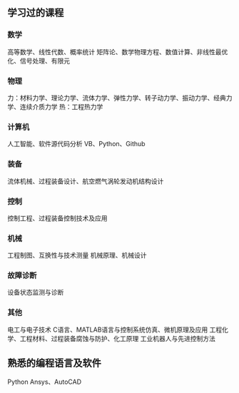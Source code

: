 ## 学习过的课程

### 数学
高等数学、线性代数、概率统计
矩阵论、数学物理方程、数值计算、非线性最优化、信号处理、有限元

### 物理
力：材料力学、理论力学、流体力学、弹性力学、转子动力学、振动力学、经典力学、连续介质力学
热：工程热力学

### 计算机
人工智能、软件源代码分析
VB、Python、Github

### 装备
流体机械、过程装备设计、航空燃气涡轮发动机结构设计

### 控制
控制工程、过程装备控制技术及应用

### 机械
工程制图、互换性与技术测量
机械原理、机械设计

### 故障诊断
设备状态监测与诊断

### 其他
电工与电子技术
C语言、MATLAB语言与控制系统仿真、微机原理及应用
工程化学、工程材料、过程装备腐蚀与防护、化工原理
工业机器人与先进控制方法

## 熟悉的编程语言及软件
Python
Ansys、AutoCAD
